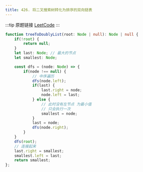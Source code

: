 ```yaml
---
title: 426. 将二叉搜索树转化为排序的双向链表
---
```


:::tip 原题链接
[LeetCode](https://leetcode.cn/problems/convert-binary-search-tree-to-sorted-doubly-linked-list/)
:::

```typescript
function treeToDoublyList(root: Node | null): Node | null {
    if(!root) {
        return null;
    }
	let last: Node; // 最大的节点
    let smallest: Node;

    const dfs = (node: Node) => {
        if(node !== null) {
            // 中序遍历
            dfs(node.left);
            if(last) {
                last.right = node;
                node.left = last;
            } else {
                // 此时没有左节点 为最小值
                // 只会执行一次
                smallest = node;
            }
            last = node;
            dfs(node.right);
        }
    }
    dfs(root);
    // 连接起来
    last.right = smallest;
    smallest.left = last;
    return smallest;
};
```
